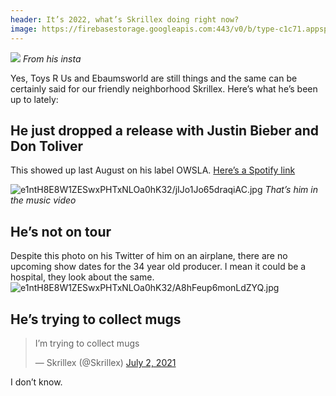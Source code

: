 ```yaml
---
header: It’s 2022, what’s Skrillex doing right now?
image: https://firebasestorage.googleapis.com:443/v0/b/type-c1c71.appspot.com/o/e1ntH8E8W1ZESwxPHTxNLOa0hK32%2Fkm1vf1uWy7t13GCp.jpg?alt=media&token=ea58e8ab-02e0-4348-9109-0e0ff9fa0017
---
```


![]({{page.image}})
*From his insta*

Yes, Toys R Us and Ebaumsworld are still things and the same can be certainly said for our friendly neighborhood Skrillex. Here’s what he’s been up to lately:

## He just dropped a release with Justin Bieber and Don Toliver
This showed up last August on his label OWSLA. [Here’s a Spotify link](https://open.spotify.com/track/55sgQENF3LY1sUcJUwasLl?si=TCV-8GeXT-qmRxtO-pnbXA)

![e1ntH8E8W1ZESwxPHTxNLOa0hK32/jIJo1Jo65draqiAC.jpg](https://firebasestorage.googleapis.com:443/v0/b/type-c1c71.appspot.com/o/e1ntH8E8W1ZESwxPHTxNLOa0hK32%2FjIJo1Jo65draqiAC.jpg?alt=media&token=d561e295-c97e-4a4b-a2ff-c781ba09e0c0)
*That’s him in the music video*

## He’s not on tour
Despite this photo on his Twitter of him on an airplane, there are no upcoming show dates for the 34 year old producer. I mean it could be a hospital, they look about the same.
![e1ntH8E8W1ZESwxPHTxNLOa0hK32/A8hFeup6monLdZYQ.jpg](https://firebasestorage.googleapis.com:443/v0/b/type-c1c71.appspot.com/o/e1ntH8E8W1ZESwxPHTxNLOa0hK32%2FA8hFeup6monLdZYQ.jpg?alt=media&token=af92ecca-8494-489b-b9e5-3489a00c3a55)


## He’s trying to collect mugs
<blockquote class="twitter-tweet"><p lang="en" dir="ltr">I’m trying to collect mugs</p>&mdash; Skrillex (@Skrillex) <a href="https://twitter.com/Skrillex/status/1410952475654475782?ref_src=twsrc%5Etfw">July 2, 2021</a></blockquote> <script async src="https://platform.twitter.com/widgets.js" charset="utf-8"></script>
I don’t know.